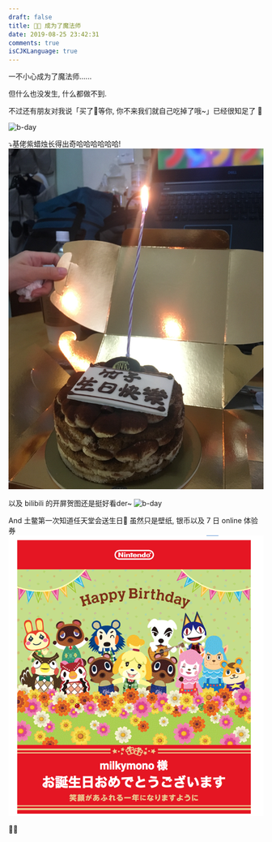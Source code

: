 ```yaml
---
draft: false
title: 🧙🏻‍‍ 成为了魔法师
date: 2019-08-25 23:42:31
comments: true
isCJKLanguage: true
---
```


一不小心成为了魔法师......

但什么也没发生, 什么都做不到.

不过还有朋友对我说「买了🍰等你, 你不来我们就自己吃掉了哦~」已经很知足了 🥰

![b-day](../../assets/images/190825bday1.jpg)

⤵️基佬紫蜡烛长得出奇哈哈哈哈哈哈!
![b-day](../../assets/images/190825bday2.jpg)

以及 bilibili 的开屏贺图还是挺好看der~
![b-day](../../assets/images/190825bday3.png)

And 土鳖第一次知道任天堂会送生日🎁 虽然只是壁纸, 银币以及 7 日 online 体验券
![b-day](../../assets/images/190825bday4.png)


🖖🏻
